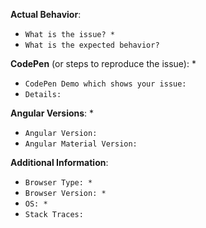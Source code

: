 **Actual Behavior**:
 -  `What is the issue? *`
 -  `What is the expected behavior?`

**CodePen** (or steps to reproduce the issue): *
 -  `CodePen Demo which shows your issue:`
 -  `Details:`

**Angular Versions**: *
 -  `Angular Version:`
 -  `Angular Material Version:`

**Additional Information**:
 -  `Browser Type: *`
 -  `Browser Version: *`
 -  `OS: *`
 -  `Stack Traces:`
